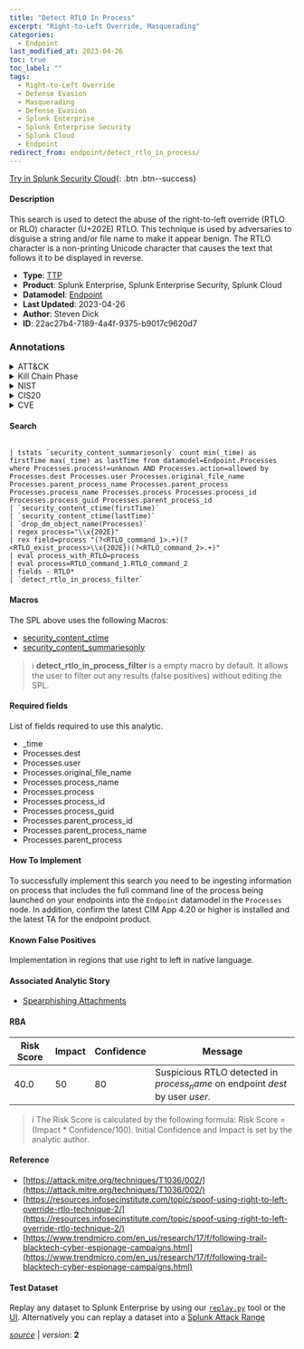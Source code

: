 ```yaml
---
title: "Detect RTLO In Process"
excerpt: "Right-to-Left Override, Masquerading"
categories:
  - Endpoint
last_modified_at: 2023-04-26
toc: true
toc_label: ""
tags:
  - Right-to-Left Override
  - Defense Evasion
  - Masquerading
  - Defense Evasion
  - Splunk Enterprise
  - Splunk Enterprise Security
  - Splunk Cloud
  - Endpoint
redirect_from: endpoint/detect_rtlo_in_process/
---
```




[Try in Splunk Security Cloud](https://www.splunk.com/en_us/cyber-security.html){: .btn .btn--success}

#### Description

This search is used to detect the abuse of the right-to-left override (RTLO or RLO) character (U+202E) RTLO. This technique is used by adversaries to disguise a string and/or file name to make it appear benign. The RTLO character is a non-printing Unicode character that causes the text that follows it to be displayed in reverse.

- **Type**: [TTP](https://github.com/splunk/security_content/wiki/Detection-Analytic-Types)
- **Product**: Splunk Enterprise, Splunk Enterprise Security, Splunk Cloud
- **Datamodel**: [Endpoint](https://docs.splunk.com/Documentation/CIM/latest/User/Endpoint)
- **Last Updated**: 2023-04-26
- **Author**: Steven Dick
- **ID**: 22ac27b4-7189-4a4f-9375-b9017c9620d7

### Annotations
<details>
  <summary>ATT&CK</summary>

<div markdown="1">

#### [ATT&CK](https://attack.mitre.org/)

| ID          | Technique   | Tactic         |
| ----------- | ----------- |--------------- |
| [T1036.002](https://attack.mitre.org/techniques/T1036/002/) | Right-to-Left Override | Defense Evasion |

| [T1036](https://attack.mitre.org/techniques/T1036/) | Masquerading | Defense Evasion |

</div>
</details>


<details>
  <summary>Kill Chain Phase</summary>

<div markdown="1">

* Exploitation


</div>
</details>


<details>
  <summary>NIST</summary>

<div markdown="1">

* DE.CM



</div>
</details>

<details>
  <summary>CIS20</summary>

<div markdown="1">

* CIS 10



</div>
</details>

<details>
  <summary>CVE</summary>

<div markdown="1">


</div>
</details>


#### Search

```

| tstats `security_content_summariesonly` count min(_time) as firstTime max(_time) as lastTime from datamodel=Endpoint.Processes where Processes.process!=unknown AND Processes.action=allowed by Processes.dest Processes.user Processes.original_file_name Processes.parent_process_name Processes.parent_process Processes.process_name Processes.process Processes.process_id Processes.process_guid Processes.parent_process_id 
| `security_content_ctime(firstTime)` 
| `security_content_ctime(lastTime)` 
| `drop_dm_object_name(Processes)` 
| regex process="\\x{202E}" 
| rex field=process "(?<RTLO_command_1>.+)(?<RTLO_exist_process>\\x{202E})(?<RTLO_command_2>.+)" 
| eval process_with_RTLO=process 
| eval process=RTLO_command_1.RTLO_command_2 
| fields - RTLO* 
| `detect_rtlo_in_process_filter`
```

#### Macros
The SPL above uses the following Macros:
* [security_content_ctime](https://github.com/splunk/security_content/blob/develop/macros/security_content_ctime.yml)
* [security_content_summariesonly](https://github.com/splunk/security_content/blob/develop/macros/security_content_summariesonly.yml)

> :information_source:
> **detect_rtlo_in_process_filter** is a empty macro by default. It allows the user to filter out any results (false positives) without editing the SPL.



#### Required fields
List of fields required to use this analytic.
* _time
* Processes.dest
* Processes.user
* Processes.original_file_name
* Processes.process_name
* Processes.process
* Processes.process_id
* Processes.process_guid
* Processes.parent_process_id
* Processes.parent_process_name
* Processes.parent_process



#### How To Implement
To successfully implement this search you need to be ingesting information on process that includes the full command line of the process being launched on your endpoints into the `Endpoint` datamodel in the `Processes` node. In addition, confirm the latest CIM App 4.20 or higher is installed and the latest TA for the endpoint product.
#### Known False Positives
Implementation in regions that use right to left in native language.

#### Associated Analytic Story
* [Spearphishing Attachments](/stories/spearphishing_attachments)




#### RBA

| Risk Score  | Impact      | Confidence   | Message      |
| ----------- | ----------- |--------------|--------------|
| 40.0 | 50 | 80 | Suspicious RTLO detected in $process_name$ on endpoint $dest$ by user $user$. |


> :information_source:
> The Risk Score is calculated by the following formula: Risk Score = (Impact * Confidence/100). Initial Confidence and Impact is set by the analytic author.


#### Reference

* [https://attack.mitre.org/techniques/T1036/002/](https://attack.mitre.org/techniques/T1036/002/)
* [https://resources.infosecinstitute.com/topic/spoof-using-right-to-left-override-rtlo-technique-2/](https://resources.infosecinstitute.com/topic/spoof-using-right-to-left-override-rtlo-technique-2/)
* [https://www.trendmicro.com/en_us/research/17/f/following-trail-blacktech-cyber-espionage-campaigns.html](https://www.trendmicro.com/en_us/research/17/f/following-trail-blacktech-cyber-espionage-campaigns.html)



#### Test Dataset
Replay any dataset to Splunk Enterprise by using our [`replay.py`](https://github.com/splunk/attack_data#using-replaypy) tool or the [UI](https://github.com/splunk/attack_data#using-ui).
Alternatively you can replay a dataset into a [Splunk Attack Range](https://github.com/splunk/attack_range#replay-dumps-into-attack-range-splunk-server)




[*source*](https://github.com/splunk/security_content/tree/develop/detections/endpoint/detect_rtlo_in_process.yml) \| *version*: **2**